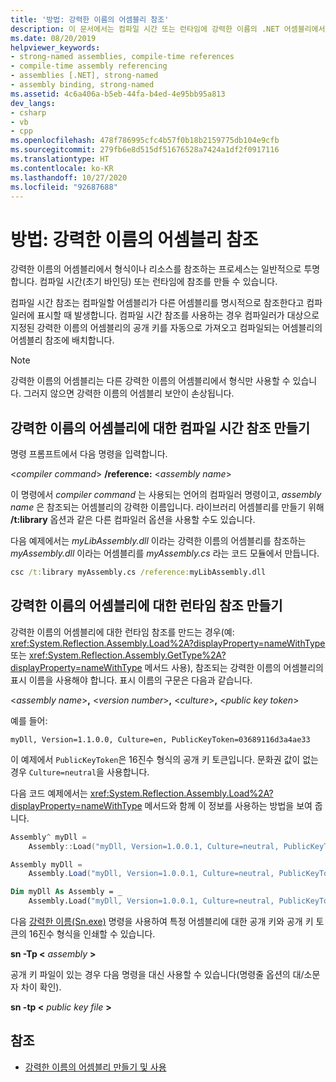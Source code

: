 ```yaml
---
title: '방법: 강력한 이름의 어셈블리 참조'
description: 이 문서에서는 컴파일 시간 또는 런타임에 강력한 이름의 .NET 어셈블리에서 형식 또는 리소스를 참조하는 방법을 보여 줍니다.
ms.date: 08/20/2019
helpviewer_keywords:
- strong-named assemblies, compile-time references
- compile-time assembly referencing
- assemblies [.NET], strong-named
- assembly binding, strong-named
ms.assetid: 4c6a406a-b5eb-44fa-b4ed-4e95bb95a813
dev_langs:
- csharp
- vb
- cpp
ms.openlocfilehash: 478f786995cfc4b57f0b18b2159775db104e9cfb
ms.sourcegitcommit: 279fb6e8d515df51676528a7424a1df2f0917116
ms.translationtype: HT
ms.contentlocale: ko-KR
ms.lasthandoff: 10/27/2020
ms.locfileid: "92687688"
---
```

# <a name="how-to-reference-a-strong-named-assembly"></a>방법: 강력한 이름의 어셈블리 참조
강력한 이름의 어셈블리에서 형식이나 리소스를 참조하는 프로세스는 일반적으로 투명합니다. 컴파일 시간(초기 바인딩) 또는 런타임에 참조를 만들 수 있습니다.  
  
컴파일 시간 참조는 컴파일할 어셈블리가 다른 어셈블리를 명시적으로 참조한다고 컴파일러에 표시할 때 발생합니다. 컴파일 시간 참조를 사용하는 경우 컴파일러가 대상으로 지정된 강력한 이름의 어셈블리의 공개 키를 자동으로 가져오고 컴파일되는 어셈블리의 어셈블리 참조에 배치합니다.
  
> [!NOTE]
> 강력한 이름의 어셈블리는 다른 강력한 이름의 어셈블리에서 형식만 사용할 수 있습니다. 그러지 않으면 강력한 이름의 어셈블리 보안이 손상됩니다.  
  
## <a name="make-a-compile-time-reference-to-a-strong-named-assembly"></a>강력한 이름의 어셈블리에 대한 컴파일 시간 참조 만들기  

명령 프롬프트에서 다음 명령을 입력합니다.  

\<*compiler command*> **/reference:** \<*assembly name*>  

이 명령에서 *compiler command* 는 사용되는 언어의 컴파일러 명령이고, *assembly name* 은 참조되는 어셈블리의 강력한 이름입니다. 라이브러리 어셈블리를 만들기 위해 **/t:library** 옵션과 같은 다른 컴파일러 옵션을 사용할 수도 있습니다.  

다음 예제에서는 *myLibAssembly.dll* 이라는 강력한 이름의 어셈블리를 참조하는 *myAssembly.dll* 이라는 어셈블리를 *myAssembly.cs* 라는 코드 모듈에서 만듭니다.  

```cmd
csc /t:library myAssembly.cs /reference:myLibAssembly.dll  
```  

## <a name="make-a-run-time-reference-to-a-strong-named-assembly"></a>강력한 이름의 어셈블리에 대한 런타임 참조 만들기  
  
강력한 이름의 어셈블리에 대한 런타임 참조를 만드는 경우(예: <xref:System.Reflection.Assembly.Load%2A?displayProperty=nameWithType> 또는 <xref:System.Reflection.Assembly.GetType%2A?displayProperty=nameWithType> 메서드 사용), 참조되는 강력한 이름의 어셈블리의 표시 이름을 사용해야 합니다. 표시 이름의 구문은 다음과 같습니다.  

\<*assembly name*>**,** \<*version number*>**,** \<*culture*>**,** \<*public key token*>  

예를 들어:  

```console
myDll, Version=1.1.0.0, Culture=en, PublicKeyToken=03689116d3a4ae33
```  

이 예제에서 `PublicKeyToken`은 16진수 형식의 공개 키 토큰입니다. 문화권 값이 없는 경우 `Culture=neutral`을 사용합니다.  

다음 코드 예제에서는 <xref:System.Reflection.Assembly.Load%2A?displayProperty=nameWithType> 메서드와 함께 이 정보를 사용하는 방법을 보여 줍니다.  

```cpp
Assembly^ myDll =
    Assembly::Load("myDll, Version=1.0.0.1, Culture=neutral, PublicKeyToken=9b35aa32c18d4fb1");
```

```csharp
Assembly myDll =
    Assembly.Load("myDll, Version=1.0.0.1, Culture=neutral, PublicKeyToken=9b35aa32c18d4fb1");
```

```vb
Dim myDll As Assembly = _
    Assembly.Load("myDll, Version=1.0.0.1, Culture=neutral, PublicKeyToken=9b35aa32c18d4fb1")
```

다음 [강력한 이름(Sn.exe)](../../framework/tools/sn-exe-strong-name-tool.md) 명령을 사용하여 특정 어셈블리에 대한 공개 키와 공개 키 토큰의 16진수 형식을 인쇄할 수 있습니다.  

**sn -Tp \<** *assembly* **>**  

공개 키 파일이 있는 경우 다음 명령을 대신 사용할 수 있습니다(명령줄 옵션의 대/소문자 차이 확인).  

**sn -tp \<** *public key file* **>**  

## <a name="see-also"></a>참조

- [강력한 이름의 어셈블리 만들기 및 사용](create-use-strong-named.md)

